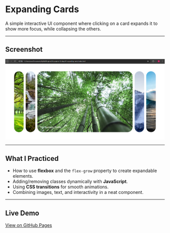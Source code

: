 # Expanding Cards

A simple interactive UI component where clicking on a card expands it to show more focus, while collapsing the others.

---

## Screenshot

![Expanding Cards Screenshot](screenshot.png)

---

## What I Practiced

- How to use **flexbox** and the `flex-grow` property to create expandable elements.
- Adding/removing classes dynamically with **JavaScript**.
- Using **CSS transitions** for smooth animations.
- Combining images, text, and interactivity in a neat component.

---

## Live Demo

[View on GitHub Pages](https://Augusta08.github.io/50-projects-50-days/01-expanding-cards)